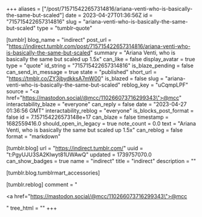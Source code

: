 +++
aliases = ["/post/715715422657314816/ariana-venti-who-is-basically-the-same-but-scaled"]
date = 2023-04-27T01:36:56Z
id = "715715422657314816"
slug = "ariana-venti-who-is-basically-the-same-but-scaled"
type = "tumblr-quote"

[tumblr]
blog_name = "indirect"
post_url = "https://indirect.tumblr.com/post/715715422657314816/ariana-venti-who-is-basically-the-same-but-scaled"
summary = "Ariana Venti, who is basically the same but scaled up 1.5x"
can_like = false
display_avatar = true
type = "quote"
id_string = "715715422657314816"
is_blaze_pending = false
can_send_in_message = true
state = "published"
short_url = "https://tmblr.co/ZY3jbydkksA7mW00"
is_blazed = false
slug = "ariana-venti-who-is-basically-the-same-but-scaled"
reblog_key = "uCqmpLPF"
source = "<a href=\"https://mastodon.social/@mcc/110266073716299343\">@mcc</a>"
interactability_blaze = "everyone"
can_reply = false
date = "2023-04-27 01:36:56 GMT"
interactability_reblog = "everyone"
is_blocks_post_format = false
id = 7.157154226573148e+17
can_blaze = false
timestamp = 1682559416.0
should_open_in_legacy = true
note_count = 0.0
text = "Ariana Venti, who is basically the same but scaled up 1.5x"
can_reblog = false
format = "markdown"

[tumblr.blog]
url = "https://indirect.tumblr.com/"
uuid = "t:PgyUJU3SA2Klwyt81UWAwQ"
updated = 1739757070.0
can_show_badges = true
name = "indirect"
title = "indirect"
description = ""

[tumblr.blog.tumblrmart_accessories]

[tumblr.reblog]
comment = "<p><a href=\"https://mastodon.social/@mcc/110266073716299343\">@mcc</a></p>"
tree_html = ""
+++
